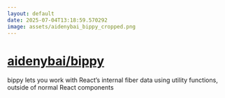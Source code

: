 ```yaml
---
layout: default
date: 2025-07-04T13:18:59.570292
image: assets/aidenybai_bippy_cropped.png
---
```


# [aidenybai/bippy](https://github.com/aidenybai/bippy)

bippy lets you work with React’s internal fiber data using utility functions, outside of normal React components
